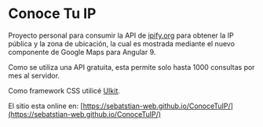 # Conoce Tu IP

Proyecto personal para consumir la API de [ipify.org](https://www.ipify.org/) para obtener la IP pública y la zona de ubicación, la cual es mostrada mediante el nuevo componente de Google Maps para Angular 9.

Como se utiliza una API gratuita, esta permite solo hasta 1000 consultas por mes al servidor.

Como framework CSS utilicé [UIkit](https://getuikit.com/).

El sitio esta online en:
[https://sebatstian-web.github.io/ConoceTuIP/](https://sebatstian-web.github.io/ConoceTuIP/)
